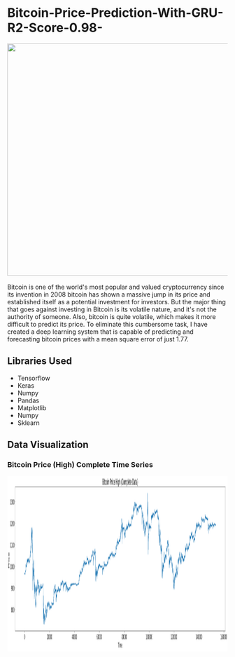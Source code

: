 # Bitcoin-Price-Prediction-With-GRU-R2-Score-0.98-
<img src="https://masterthecrypto.com/wp-content/uploads/2019/11/BITCOIN-PRICE.jpg" width="900" height="530">
<p>Bitcoin is one of the world's most popular and valued cryptocurrency since its invention in 2008 bitcoin has shown a massive jump in its price and established itself as a potential investment for investors. But the major thing that goes against investing in Bitcoin is its volatile nature, and it's not the authority of someone. Also, bitcoin is quite volatile, which makes it more difficult to predict its price. To eliminate this cumbersome task, I have created a deep learning system that is capable of predicting and forecasting bitcoin prices with a mean square error of just 1.77.</p>
<h2>Libraries Used</h2>
<ul>
  <li>Tensorflow</li>
  <li>Keras</li>
  <li>Numpy</li>
  <li>Pandas </li>
  <li>Matplotlib</li>
  <li>Numpy</li>
  <li>Sklearn</li>
</ul> 
<h2>Data Visualization</h2>
<h3>Bitcoin Price (High) Complete Time Series</h3>  
<img src="https://github.com/NavinBondade/Bitcoin-Price-Prediction-With-GRU-R2-Score-0.98-/blob/main/Bitcon%20Price%20Predection%20Plus%20Forecasting/Graph/Bitcoin%20Price%20High.png" width="800" height="400">
